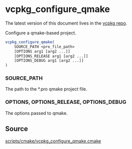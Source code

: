 # vcpkg_configure_qmake

The latest version of this document lives in the [vcpkg repo](https://github.com/Microsoft/vcpkg/blob/master/maintainers/vcpkg_configure_qmake.md).

Configure a qmake-based project.

```cmake
vcpkg_configure_qmake(
    SOURCE_PATH <pro_file_path>
    [OPTIONS arg1 [arg2 ...]]
    [OPTIONS_RELEASE arg1 [arg2 ...]]
    [OPTIONS_DEBUG arg1 [arg2 ...]]
)
```

### SOURCE_PATH
The path to the *.pro qmake project file.

### OPTIONS, OPTIONS\_RELEASE, OPTIONS\_DEBUG
The options passed to qmake.

## Source
[scripts/cmake/vcpkg\_configure\_qmake.cmake](https://github.com/Microsoft/vcpkg/blob/master/scripts/cmake/vcpkg_configure_qmake.cmake)
